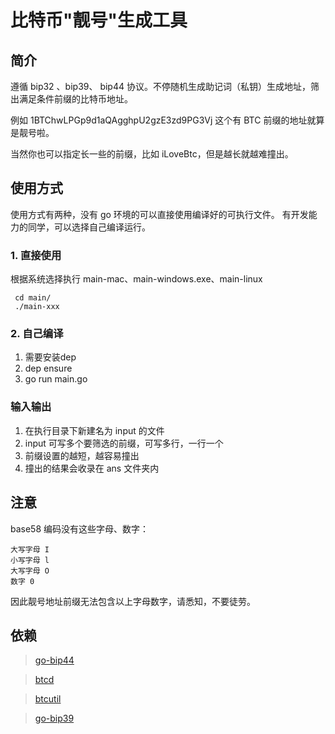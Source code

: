 # 比特币"靓号"生成工具

## 简介
遵循 bip32 、bip39、 bip44 协议。不停随机生成助记词（私钥）生成地址，筛出满足条件前缀的比特币地址。

例如 1BTChwLPGp9d1aQAgghpU2gzE3zd9PG3Vj 这个有 BTC 前缀的地址就算是靓号啦。

当然你也可以指定长一些的前缀，比如 iLoveBtc，但是越长就越难撞出。

## 使用方式

使用方式有两种，没有 go 环境的可以直接使用编译好的可执行文件。
有开发能力的同学，可以选择自己编译运行。

### 1. 直接使用
根据系统选择执行 main-mac、main-windows.exe、main-linux
```
 cd main/
 ./main-xxx
```

### 2. 自己编译
1. 需要安装dep
2. dep ensure
3. go run main.go

### 输入输出
1. 在执行目录下新建名为 input 的文件
2. input 可写多个要筛选的前缀，可写多行，一行一个
3. 前缀设置的越短，越容易撞出
4. 撞出的结果会收录在 ans 文件夹内

## 注意
base58 编码没有这些字母、数字：

```
大写字母 I
小写字母 l
大写字母 O
数字 0
```

因此靓号地址前缀无法包含以上字母数字，请悉知，不要徒劳。

## 依赖

> [go-bip44](https://github.com/edunuzzi/go-bip44)

> [btcd](https://github.com/btcsuite/btcd)

> [btcutil](https://github.com/btcsuite/btcutil)

> [go-bip39](https://github.com/tyler-smith/go-bip39)
